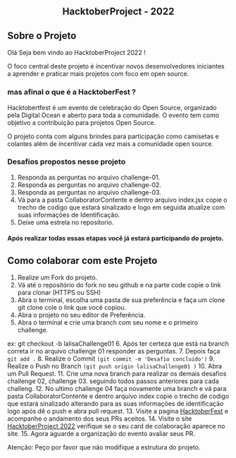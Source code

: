<p align="center">
  <h2 align="center">HacktoberProject - 2022</h2>
</p>

## Sobre o Projeto

Olá Seja bem vindo ao HacktoberProject 2022 !

O foco central deste projeto é incentivar novos desenvolvedores iniciantes a aprender e praticar mais
projetos com foco em open source.

### mas afinal o que é a HacktoberFest ?

Hacktobertfest é um evento de celebração do Open Source, organizado pela Digital Ocean e aberto para toda a comunidade.
O evento tem como objetivo a contribuição para projetos Open Source.

O projeto conta com alguns brindes para participação como camisetas e colantes além de incentivar cada
vez mais a comunidade open source.

### Desafios propostos nesse projeto

1. Responda as perguntas no arquivo challenge-01.
2. Responda as perguntas no arquivo challenge-02.
3. Responda as perguntas no arquivo challenge-03.
4. Vá para a pasta CollaboratorContente e dentro arquivo index.jsx copie o trecho de codigo que estará sinalizado e logo em seguida atualize com suas informações de Identificação.
5. Deixe uma estrela no repositorio.

#### Após realizar todas essas etapas você já estará participando do projeto.

## Como colaborar com este Projeto

1. Realize um Fork do projeto.
2. Vá até o repositório do fork no seu github e na parte code copie o link para clonar (HTTPS ou SSH)
3. Abra o terminal, escolha uma pasta de sua preferência e faça um clone git clone cole o link que você copiou.
4. Abra o projeto no seu editor de Preferência.
5. Abra o terminal e crie uma branch com seu nome e o primeiro challenge.

ex: git checkout -b lalisaChallenge01 6. Após ter certeza que está na branch correta ir no arquivo challenge 01 responder as perguntas. 7. Depois faça `git add .` 8. Realize o Commit `(git commit -m 'Desafio concluido')` 9. Realize o Push no Branch `(git push origin lalisaChallenge01 )` 10. Abra um Pull Request. 11. Crie uma nova branch para realizar os demais desafios challenge 02, challenge 03. seguindo todos passos anteriores para cada challeng. 12. No ultimo challenge 04 faça novamente uma branch e vá para pasta CollaboratorContente e dentro arquivo index copie o trecho de codigo que estará sinalizado
alterando para as suas informações de identificação logo após dê o push e abra pull request. 13. Visite a pagina [HacktoberFest](https://hacktoberfest.com/) e acompanhe o andamento dos seus PRs aceitos. 14. Visite o site [HacktoberProject 2022](https://hacktoberproject.vercel.app/) verifique se o seu card de colaboração aparece no site. 15. Agora aguarde a organização do evento avaliar seus PR.

Atenção: Peço por favor que não modifique a estrutura do projeto.
